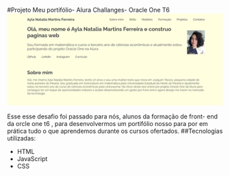 #Projeto Meu portifólio- Alura Challanges- Oracle One T6
![Meu portifólio](./images/meu%20portifolio.png)

Esse esse desafio foi passado para nós, alunos da formação de front- end da orcle one t6 , para desenvolvermos um portifólio nosso para por em prática tudo o que aprendemos durante os cursos ofertados.
##Tecnologias utilizadas:
* HTML 
* JavaScript
* CSS